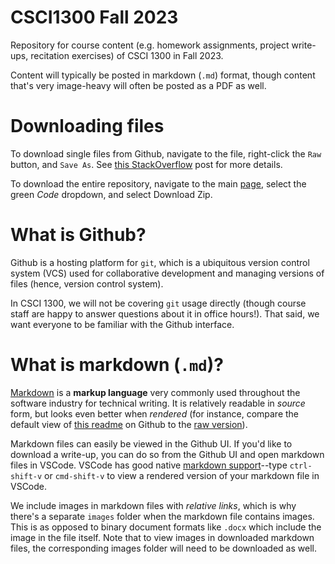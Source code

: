 # CSCI1300 Fall 2023
Repository for course content (e.g. homework assignments, project write-ups, recitation exercises) of CSCI 1300 in Fall 2023.

Content will typically be posted in markdown (`.md`) format, though content that's very image-heavy will often be posted as a PDF as well.

# Downloading files
To download single files from Github, navigate to the file, right-click the `Raw` button, and `Save As`. See [this StackOverflow](https://stackoverflow.com/questions/4604663/download-single-files-from-github) post for more details.

To download the entire repository, navigate to the main [page](https://github.com/CSCI1300-StartingComputing/CSCI1300-Fall2023), select the green *Code* dropdown, and select Download Zip.

# What is Github?
Github is a hosting platform for `git`, which is a ubiquitous version control system (VCS) used for collaborative development and managing versions of files (hence, version control system).

In CSCI 1300, we will not be covering `git` usage directly (though course staff are happy to answer questions about it in office hours!). That said, we want everyone to be familiar with the Github interface.

# What is markdown (`.md`)?
[Markdown](https://en.wikipedia.org/wiki/Markdown) is a **markup language** very commonly used throughout the software industry for technical writing. It is relatively readable in *source* form, but looks even better when *rendered* (for instance, compare the default view of [this readme](https://github.com/CSCI1300-StartingComputing/CSCI1300-Fall2022/blob/main/README.md) on Github to the [raw version](https://github.com/CSCI1300-StartingComputing/CSCI1300-Fall2022/raw/main/README.md)).

Markdown files can easily be viewed in the Github UI. If you'd like to download a write-up, you can do so from the Github UI and open markdown files in VSCode. VSCode has good native [markdown support](https://code.visualstudio.com/docs/languages/markdown)--type `ctrl-shift-v` or `cmd-shift-v` to view a rendered version of your markdown file in VSCode.

We include images in markdown files with *relative links*, which is why there's a separate `images` folder when the markdown file contains images. This is as opposed to binary document formats like `.docx` which include the image in the file itself. Note that to view images in downloaded markdown files, the corresponding images folder will need to be downloaded as well.
